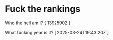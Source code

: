 # Fuck the rankings

Who the hell am I?
{ 13925902 }

What fucking year is it?
[ 2025-03-24T19:43:20Z ]
